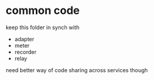 # common code

keep this folder in synch with

- adapter
- meter
- recorder
- relay

need better way of code sharing across services though
